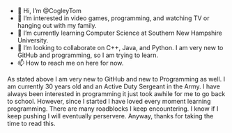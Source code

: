 - 👋 Hi, I’m @CogleyTom
- 👀 I’m interested in video games, programming, and watching TV or hanging out with my family.
- 🌱 I’m currently learning Computer Science at Southern New Hampshire University.
- 💞️ I’m looking to collaborate on C++, Java, and Python. I am very new to GitHub and programming, so I am trying to learn. 
- 📫 How to reach me on here for now.

As stated above I am very new to GitHub and new to Programming as well. I am currently 30 years old and an Active Duty Sergeant in the Army. I have always been interested
in programming it just took awhile for me to go back to school. However, since I started I have loved every moment learning programming. There are many roadblocks I keep
encountering. I know if I keep pushing I will eventually perservere. Anyway, thanks for taking the time to read this.

